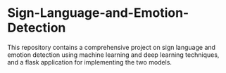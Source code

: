 # Sign-Language-and-Emotion-Detection
This repository contains a comprehensive project on sign language and emotion detection using machine learning and deep learning techniques, and a flask application for implementing the two models.
